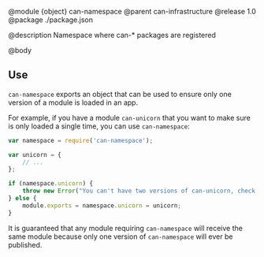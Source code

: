 @module {object} can-namespace
@parent can-infrastructure
@release 1.0
@package ./package.json

@description Namespace where can-* packages are registered

@body

## Use

`can-namespace` exports an object that can be used to ensure only one version of a module is loaded in an app.

For example, if you have a module `can-unicorn` that you want to make sure is only loaded a single time, you can use `can-namespace`:

```js
var namespace = require('can-namespace');

var unicorn = {
	// ...
};

if (namespace.unicorn) {
	throw new Error("You can't have two versions of can-unicorn, check your dependencies");
} else {
	module.exports = namespace.unicorn = unicorn;
}
```

It is guaranteed that any module requiring `can-namespace` will receive the same module because only one version of `can-namespace` will ever be published.
